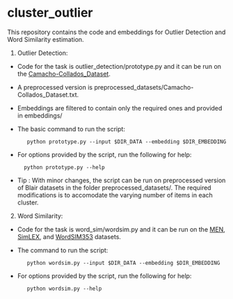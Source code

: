 # cluster_outlier

This repository contains the code and embeddings for Outlier Detection and Word Similarity estimation.

1. Outlier Detection:

  * Code for the task is outlier_detection/prototype.py and it can be run on the [Camacho-Collados_Dataset](http://lcl.uniroma1.it/outlier-detection/).
  * A preprocessed version is preprocessed_datasets/Camacho-Collados_Dataset.txt.
  * Embeddings are filtered to contain only the required ones and provided in embeddings/

  * The basic command to run the script:

           python prototype.py --input $DIR_DATA --embedding $DIR_EMBEDDING

  * For options provided by the script, run the following for help:

          python prototype.py --help

  * Tip : With minor changes, the script can be run on preprocessed version of Blair datasets in the folder preprocessed_datasets/. The required modifications is to accomodate the varying number of items in each cluster.

2. Word Similarity:

  * Code for the task is word_sim/wordsim.py and it can be run on the [MEN](https://staff.fnwi.uva.nl/e.bruni/MEN), [SimLEX](https://www.cl.cam.ac.uk/~fh295/simlex.html), and [WordSIM353](http://alfonseca.org/eng/research/wordsim353.html) datasets.

  * The command to run the script:

           python wordsim.py --input $DIR_DATA --embedding $DIR_EMBEDDING

  * For options provided by the script, run the following for help:

           python wordsim.py --help

